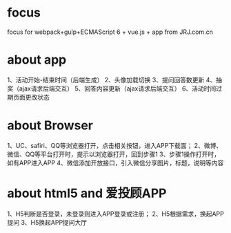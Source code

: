 # focus
focus for webpack+gulp+ECMAScript 6 + vue.js + app from JRJ.com.cn
# about app
1、活动开始-结束时间（后端生成）
2、头像加载切换
3、提问回答数更新
4、抽奖（ajax请求后端交互）
5、回答内容更新（ajax请求后端交互）
6、活动时间过期页面更改状态 

# about Browser
1、UC、safiri、QQ等浏览器打开，点击相关按钮，进入APP下载面；
2、微博、微信、QQ等平台打开时，提示以浏览器打开，回到步骤1
3、步骤1操作打开时，如有APP进入APP
4、微信添加开放接口，引入微信分享图片，标题，说明等内容

# about html5 and 爱投顾APP
1、H5判断是否登录，未登录则进入APP登录或注册；
2、H5根据需求，换起APP提问
3、H5换起APP提问大厅